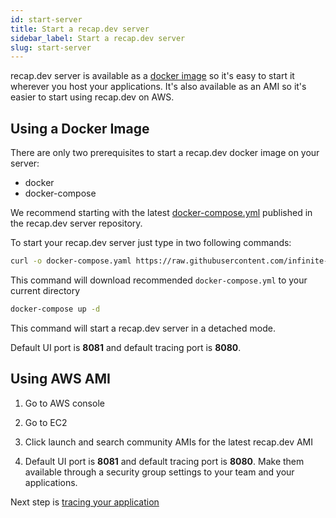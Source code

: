 ```yaml
---
id: start-server
title: Start a recap.dev server
sidebar_label: Start a recap.dev server
slug: start-server
---
```


recap.dev server is available as a [docker image](https://hub.docker.com/repository/docker/recapdev/server) so it's easy to start it wherever you host your applications. 
It's also available as an AMI so it's easier to start using recap.dev on AWS.

## Using a Docker Image

There are only two prerequisites to start a recap.dev docker image on your server:

- docker
- docker-compose

We recommend starting with the latest [docker-compose.yml](https://github.com/infinite-cat/recap.dev-server/blob/master/docker-compose.yml) published in the recap.dev server repository.

To start your recap.dev server just type in two following commands:

```bash
curl -o docker-compose.yaml https://raw.githubusercontent.com/infinite-cat/recap.dev-server/master/docker-compose.yml
```
This command will download recommended `docker-compose.yml` to your current directory


```bash
docker-compose up -d
```

This command will start a recap.dev server in a detached mode. 

Default UI port is **8081** and default tracing port is **8080**.

## Using AWS AMI

1. Go to AWS console

2. Go to EC2

3. Click launch and search community AMIs for the latest recap.dev AMI

4. Default UI port is **8081** and default tracing port is **8080**. Make them available through a security group settings to your team and your applications.

Next step is [tracing your application](/docs/tracing)
